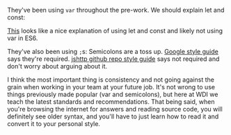 They've been using `var` throughout the pre-work. We should explain let and
const:

[This](https://medium.com/javascript-scene/javascript-es6-var-let-or-const-ba58b8dcde75) looks like a nice explanation of using let and const and likely not using var in ES6. 

They've also been using `;`s:
Semicolons are a toss up.
[Google style guide](https://google.github.io/styleguide/jsguide.html) says they're required.
[jshttp github repo style guide](https://github.com/jshttp/style-guide) says not required and don't worry about arguing about it.

I think the most important thing is consistency and not going against the grain when working in your team at your future job. It's not wrong to use things previously made popular (var and semicolons), but here at WDI we teach the latest standards and recommendations. That being said, when you're browsing the internet for answers and reading source code, you will definitely see older syntax, and you'll have to just learn how to read it and convert it to your personal style.
